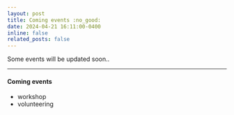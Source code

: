 ```yaml
---
layout: post
title: Coming events :no_good:
date: 2024-04-21 16:11:00-0400
inline: false
related_posts: false
---
```


Some events will be updated soon..

***

#### Coming events
<ul>
    <li>workshop</li>
    <li>volunteering</li>
</ul>
